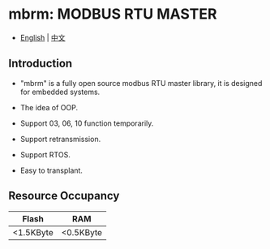 # mbrm: MODBUS RTU MASTER

- [English](./README.md) | [中文](./README_zh.md)

## Introduction

- "mbrm" is a fully open source modbus RTU master library, it is designed for embedded systems.

- The idea of OOP.

- Support 03, 06, 10 function temporarily.

- Support retransmission.

- Support RTOS.

- Easy to transplant.

## Resource Occupancy

|Flash|RAM|
|-|-|
|<1.5KByte|<0.5KByte|
